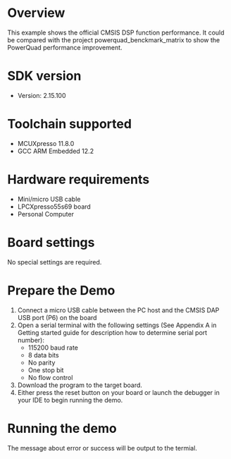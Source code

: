 Overview
========
This example shows the official CMSIS DSP function performance.
It could be compared with the project powerquad_benckmark_matrix to show the PowerQuad performance improvement.

SDK version
===========
- Version: 2.15.100

Toolchain supported
===================
- MCUXpresso  11.8.0
- GCC ARM Embedded  12.2

Hardware requirements
=====================
- Mini/micro USB cable
- LPCXpresso55s69 board
- Personal Computer

Board settings
==============
No special settings are required.

Prepare the Demo
================
1.  Connect a micro USB cable between the PC host and the CMSIS DAP USB port (P6) on the board
2.  Open a serial terminal with the following settings (See Appendix A in Getting started guide for description how to determine serial port number):
    - 115200 baud rate
    - 8 data bits
    - No parity
    - One stop bit
    - No flow control
3.  Download the program to the target board.
4.  Either press the reset button on your board or launch the debugger in your IDE to begin running the demo.

Running the demo
================
The message about error or success will be output to the termial.
